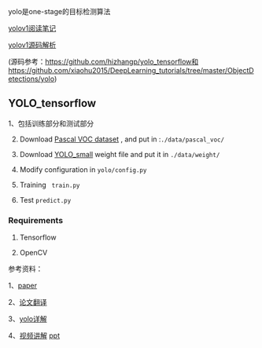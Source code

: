 yolo是one-stage的目标检测算法

[yolov1阅读笔记](https://blog.csdn.net/baidu_27643275/article/details/82789212)

[yolov1源码解析](https://blog.csdn.net/baidu_27643275/article/details/82794559)

(源码参考：https://github.com/hizhangp/yolo_tensorflow和https://github.com/xiaohu2015/DeepLearning_tutorials/tree/master/ObjectDetections/yolo)

## YOLO_tensorflow

1、包括训练部分和测试部分

2. Download [Pascal VOC dataset](https://pjreddie.com/projects/pascal-voc-dataset-mirror/)
, and put in :` ./data/pascal_voc/ `

3. Download [YOLO_small](https://drive.google.com/file/d/0B5aC8pI-akZUNVFZMmhmcVRpbTA/view?usp=sharing)
weight file and put it in `./data/weight/`

4. Modify configuration in `yolo/config.py`

5. Training
	` train.py`


6. Test
   `predict.py`

### Requirements
1. Tensorflow

2. OpenCV

参考资料：

1、[paper](https://pjreddie.com/media/files/papers/yolo.pdf)

2、[论文翻译](http://noahsnail.com/2017/08/02/2017-8-2-YOLO%E8%AE%BA%E6%96%87%E7%BF%BB%E8%AF%91%E2%80%94%E2%80%94%E4%B8%AD%E8%8B%B1%E6%96%87%E5%AF%B9%E7%85%A7/)

3、[yolo详解](https://zhuanlan.zhihu.com/p/32525231)

4、[视频讲解](https://www.bilibili.com/video/av23354360/?p=1)
[ppt](https://drive.google.com/file/d/164mVbMBhoMzY5pkaEOdK3IIcIwTOj2B-/view)



